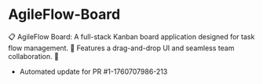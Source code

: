 # AgileFlow-Board
📋 AgileFlow Board: A full-stack Kanban board application designed for task flow management. 🚀 Features a drag-and-drop UI and seamless team collaboration. 🤝


- Automated update for PR #1-1760707986-213